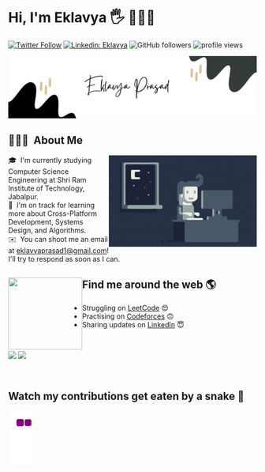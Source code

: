 # Hi, I'm Eklavya 🖐 👩🏾‍💻

[![Twitter Follow](https://img.shields.io/twitter/follow/eklavyaprasad1?label=Follow)](https://twitter.com/intent/follow?screen_name=eklavyaprasad1)
[![Linkedin: Eklavya](https://img.shields.io/badge/-Eklavya-blue?style=flat-square&logo=Linkedin&logoColor=white&link=https://www.linkedin.com/in/eklavya-prasad-6857a2191/)](https://www.linkedin.com/in/eklavya-prasad-6857a2191/)
![GitHub followers](https://img.shields.io/github/followers/eklavyaprasad?label=Follow&style=social)
<img alt = "profile views" src="https://komarev.com/ghpvc/?username=eklavyaprasad&color=brightgreen">  

<img src="data/about.png">

## 👨🏻‍💻 &nbsp;About Me

<img alt="Night Coding" src="https://raw.githubusercontent.com/AVS1508/AVS1508/master/assets/Night-Coding.gif" align="right"/>

🎓 &nbsp;I'm currently studying Computer Science Engineering at Shri Ram Institute of Technology, Jabalpur.\
🌱 &nbsp;I'm on track for learning more about Cross-Platform Development, Systems Design, and Algorithms.\
✉️ &nbsp;You can shoot me an email at eklavyaprasad1@gmail.com! I'll try to respond as soon as I can.



## Find me around the web 🌎 <a href="https://www.linkedin.com/in/eklavya-prasad-6857a2191/"><img align="left" width="150" height="146" src="https://github.com/M0nica/M0nica/blob/main/octomonica/m0nica-octocat-rotating.gif?raw=true"></a>
- Struggling on <a href="https://leetcode.com/eklavyaprasad3/">LeetCode</a> 😍
- Practising on <a href="https://codeforces.com/profile/opCisco">Codeforces</a> 🙃
- Sharing updates on <a href="https://www.linkedin.com/in/eklavya-prasad-6857a2191/">LinkedIn</a> 😇

<br>

<p align="left">
  <img width="49.5%" src="https://github-readme-stats.vercel.app/api?username=eklavyaprasad&show_icons=true&theme=dark&show_icons=true&count_private=true&hide_border=true" />
  <img width="49.5%" src="http://github-readme-streak-stats.herokuapp.com?user=eklavyaprasad&theme=dark&hide_border=true&date_format=M%20j%5B%2C%20Y%5D" />
</p>
<br>

## Watch my contributions get eaten by a snake 🐍
![snake gif](https://github.com/eklavyaprasad/eklavyaprasad/blob/output/github-contribution-grid-snake.gif)
